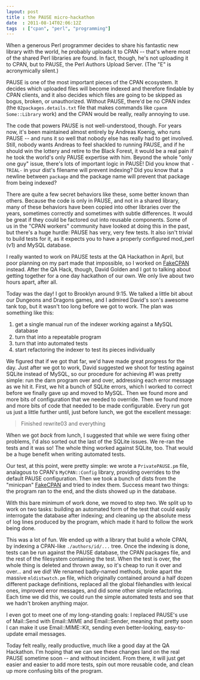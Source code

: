 ```yaml
---
layout: post
title : the PAUSE micro-hackathon
date  : 2011-08-14T02:06:12Z
tags  : ["cpan", "perl", "programming"]
---
```

When a generous Perl programmer decides to share his fantastic new library with
the world, he probably uploads it to CPAN -- that's where most of the shared
Perl libraries are found.  In fact, though, he's not uploading it to CPAN, but
to PAUSE, the Perl Authors Upload Server.  (The "E" is acronymically silent.)

PAUSE is one of the most important pieces of the CPAN ecosystem.  It decides
which uploaded files will become indexed and therefore findable by CPAN
clients, and it also decides which files are going to be skipped as bogus,
broken, or unauthorized.  Without PAUSE, there'd be no CPAN index (the
`02packages.details.txt` file that makes commands like `cpanm Some::Library`
work) and the CPAN would be really, really annoying to use.

The code that powers PAUSE is not well-understood, though.  For years now, it's
been maintained almost entirely by Andreas Koenig, who runs PAUSE -- and runs
it so well that nobody else has really had to get involved.  Still, nobody
wants Andreas to feel shackled to running PAUSE, and if he should win the
lottery and retire to the Black Forest, it would be a real pain if he took the
world's only PAUSE expertise with him.  Beyond the whole "only one guy" issue,
there's lots of important logic in PAUSE!  Did you know that `-TRIAL-` in your
dist's filename will prevent indexing?  Did you know that a newline between
`package` and the package name will prevent that package from being indexed?

There are quite a few secret behaviors like these, some better known than
others.  Because the code is only in PAUSE, and not in a shared library, many
of these behaviors have been copied into other libraries over the years,
sometimes correctly and sometimes with subtle differences.  It would be great
if they could be factored out into reusable components.  Some of us in the
"CPAN workers" community have looked at doing this in the past, but there's a
huge hurdle:  PAUSE has very, very few tests.  It also isn't trivial to build
tests for it, as it expects you to have a properly configured mod_perl (v1) and
MySQL database.

I really wanted to work on PAUSE tests at the QA Hackathon in April, but poor
planning on my part made that impossible, so I worked on
[FakeCPAN](http://fakecpan.org/) instead.  After the QA Hack, though, David
Golden and I got to talking about getting together for a one day hackathon of
our own.  We only live about two hours apart, after all.

Today was the day!  I got to Brooklyn around 9:15.  We talked a little bit
about our Dungeons and Dragons games, and I admired David's son's awesome tank
top, but it wasn't too long before we got to work.  The plan was something like
this:

1. get a single manual run of the indexer working against a MySQL database
2. turn that into a repeatable program
3. turn that into automated tests
4. start refactoring the indexer to test its pieces individually

We figured that if we got that far, we'd have made great progress for the day.
Just after we got to work, David suggested we shoot for testing against SQLite
instead of MySQL, so our procedure for achieving #1 was pretty simple:  run the
darn program over and over, addressing each error message as we hit it.  First,
we hit a bunch of SQLite errors, which I worked to correct before we finally
gave up and moved to MySQL.  Then we found more and more bits of configuration
that we needed to override.  Then we found more and more bits of code that
needed to be made configurable.  Every run got us just a little further until,
just before lunch, we got the excellent message:

> Finished rewrite03 and everything

When we got *back* from lunch, I suggested that while we were fixing other
problems, I'd also sorted out the last of the SQLite issues.  We re-ran the
tests and it was so!  The whole thing worked against SQLite, too.  That would
be a huge benefit when writing automated tests.

Our test, at this point, were pretty simple:  we wrote a `PrivatePAUSE.pm`
file, analagous to CPAN's `MyCPAN::Config` library, providing overrides to the
default PAUSE configuration.  Then we took a bunch of dists from the "minicpan"
[FakeCPAN](http://fakecpan.org/) and tried to index them.  Success meant two
things:  the program ran to the end, and the dists showed up in the database.

With this bare minimum of work done, we moved to step two.  We split up to work
on two tasks:  building an automated form of the test that could easily
interrogate the database after indexing; and cleaning up the absolute mess of
log lines produced by the program, which made it hard to follow the work being
done.

This was a lot of fun.  We ended up with a library that build a whole CPAN, by
indexing a CPAN-like `./authors/id/...` tree.  Once the indexing is done, tests
can be run against the PAUSE database, the CPAN packages file, and the rest of
the filesystem containing the test.  When the test is over, the whole thing is
deleted and thrown away, so it's cheap to run it over and over... and we did!
We renamed badly-named methods, broke apart the massive `mldistwatch.pm` file,
which originally contained around a half dozen different package definitions,
replaced all the global filehandles with lexical ones, improved error messages,
and did some other simple refactoring.  Each time we did this, we could run the
simple automated tests and see that we hadn't broken anything major.

I even got to meet one of my long-standing goals:  I replaced PAUSE's use of
Mail::Send with Email::MIME and Email::Sender, meaning that pretty soon I can
make it use Email::MIME::Kit, sending even better-looking, easy-to-update email
messages.

Today felt really, really productive, much like a good day at the QA Hackathon.
I'm hoping that we can see these changes land on the real PAUSE sometime soon
-- and without incident.  From there, it will just get easier and easier to add
more tests, spin out more reusable code, and clean up more confusing bits of
the program.

